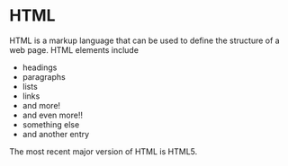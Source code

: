 # HTML

HTML is a markup language that can be used to define the structure of a web page. HTML elements include

* headings
* paragraphs
* lists
* links
* and more!
* and even more!!
* something else
* and another entry

The most recent major version of HTML is HTML5.
